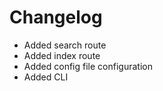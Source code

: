 # Changelog

- Added search route
- Added index route
- Added config file configuration
- Added CLI
